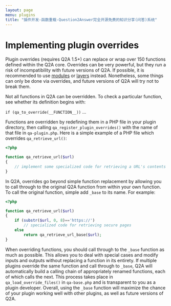 ```yaml
---
layout: page
menu: plugins
title: "插件开发-函数重载-Question2Answer完全开源免费的知识分享(问答)系统"
---
```


# Implementing plugin overrides

Plugin overrides (requires Q2A 1.5+) can replace or wrap over 150 functions defined within the Q2A core. Overrides can be very powerful, but they run a risk of incompatibility with future versions of Q2A. If possible, it is recommended to use [modules](/plugins/modules/) or [layers](/plugins/layers/) instead. Nonetheless, some things can only be done via overrides, and future versions of Q2A will try not to break them.

Not all functions in Q2A can be overridden. To check a particular function, see whether its definition begins with:

`if (qa_to_override(__FUNCTION__))` ...

Functions are overridden by redefining them in a PHP file in your plugin directory, then calling `qa_register_plugin_overrides()` with the name of that file in `qa-plugin.php`. Here is a simple example of a PHP file which overrides `qa_retrieve_url()`:

```php
<?php

function qa_retrieve_url($url)
{
    // implement some specialized code for retrieving a URL's contents
}
```

In Q2A, overrides go beyond simple function replacement by allowing you to call through to the original Q2A function from within your own function. To call the original function, simple add `_base` to its name. For example:

```php
<?php

function qa_retrieve_url($url)
{
    if (substr($url, 0, 8)=='https://')
        // specialized code for retrieving secure pages
    else
        return qa_retrieve_url_base($url);
}
```

When overriding functions, you should call through to the `_base` function as much as possible. This allows you to deal with special cases and modify inputs and outputs without replacing a function in its entirety. If multiple plugins override the same function and call through to `_base`, Q2A will automatically build a calling chain of appropriately renamed functions, each of which calls the next. This process takes place in `qa_load_override_files()` in `qa-base.php` and is transparent to you as a plugin developer. Overall, using the `_base` function will maximize the chance of your plugin working well with other plugins, as well as future versions of Q2A.
